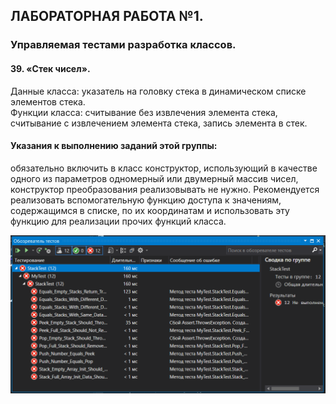 ## ЛАБОРАТОРНАЯ РАБОТА №1.

### Управляемая тестами разработка классов.  
#### 39. «Стек чисел».  
Данные класса: указатель на головку стека в динамическом списке элементов стека.  
Функции класса: считывание без извлечения элемента стека, считывание с извлечением элемента стека, запись элемента в стек.  
#### Указания к выполнению заданий этой группы:  
обязательно включить в класс конструктор, использующий в качестве одного из параметров одномерный или двумерный массив чисел, конструктор преобразования реализовывать не нужно. Рекомендуется реализовать вспомогательную функцию доступа к значениям, содержащимся в списке, по их координатам и использовать эту функцию для реализации прочих функций класса. 

![](Screenshots/image_2020-09-22_19-45-55.png "Скриншот выполнения тестов")
